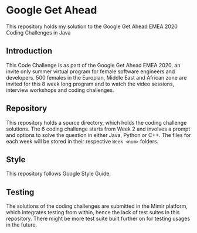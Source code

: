 # Google Get Ahead
 This repository holds my solution to the Google Get Ahead EMEA 2020 Coding Challenges in Java

## Introduction
 This Code Challenge is as part of the Google Get Ahead EMEA 2020, an invite only summer virtual
  program for female software engineers and developers. 500 females in the Europian, Middle East
   and African zone are invited for this 8 week long program and to watch the video sessions,
    interview workshops and coding challenges.
  
## Repository
  This repository holds a source directory, which holds the coding challenge solutions. The
   6 coding challenge starts from Week 2 and involves a prompt and options to solve the question
    in either Java, Python or C++. The files for each week will be stored in their respective
     `Week <num>` folders.
     
## Style
  This repository follows Google Style Guide. 
  
## Testing
  The solutions of the coding challenges are submitted in the Mimir platform, which integrates
   testing from within, hence the lack of test suites in this repository. There might be more
    test suite built further on for testing usages in the future. 